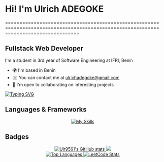 # Hi! I'm Ulrich ADEGOKE
======================================================================================================================================

## Fullstack Web Developer

I'm a student in 3rd year of Software Engineering at IFRI, Benin

- 🌍 I'm based in Benin
- ✉️ You can contact me at [ulrichadegoke@gmail.com](mailto:ulrichadegoke@gmail.com)
- 🤝 I'm open to collaborating on interesting projects

[![Typing SVG](https://readme-typing-svg.herokuapp.com/?font=Exo&color=blue&size=30&center=true&vCenter=true&width=600&height=100&lines=FullStack+Developer,;Cybersecurity+Enthusiast,;Computer+Science+Student,;Active+Learner/Researcher)](https://git.io/typing-svg)

## Languages & Frameworks
<div align="center">
    <p>
        <a href="https://skillicons.dev" rel="nofollow">
            <img src="https://skillicons.dev/icons?i=js,ts,html,css,react,redux,tailwind,php,laravel,mysql,mongodb,cpp,c,java,git,nodejs,express,vscode,visualstudio,postman,npm" alt="My Skills" style="max-width: 100%;"/>
        </a>
    </p>
</div>

## Badges
<div align="center">
    <a href="http://www.github.com/Ulr9561">
        <img src="https://github-readme-stats.vercel.app/api?username=Ulr9561&show_icons=true&hide=&count_private=true&title_color=0891b2&text_color=ffffff&icon_color=0891b2&bg_color=1c1917&hide_border=true&show_icons=true" alt="Ulr9561's GitHub stats" />
    </a>
    <a href="http://www.github.com/Ulr9561">
        <img src="https://github-readme-streak-stats.herokuapp.com/?user=Ulr9561&stroke=ffffff&background=1c1917&ring=0891b2&fire=0891b2&currStreakNum=ffffff&currStreakLabel=0891b2&sideNums=ffffff&sideLabels=ffffff&dates=ffffff&hide_border=true" />
    </a>
</div>

<div align="center">
    <a href="https://github.com/Ulr9561" align="left">
        <img src="https://github-readme-stats.vercel.app/api/top-langs/?username=Ulr9561&langs_count=10&title_color=0891b2&text_color=ffffff&icon_color=0891b2&bg_color=1c1917&hide_border=true&locale=en&custom_title=Top%20Languages" alt="Top Languages" />
    </a>
    <a href="https://leetcard.jacoblin.cool/JacobLinCool">
         <img src="https://leetcard.jacoblin.cool/DevAdeg0k3_Pro" alt="LeetCode Stats" />        
    </a>
    
</div>

